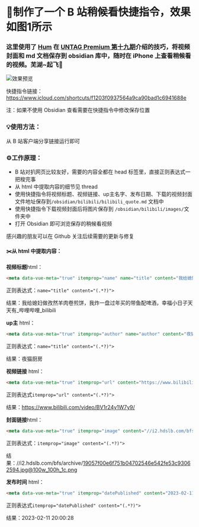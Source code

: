 # 🌟制作了一个 B 站稍候看快捷指令，效果如图1所示

### 这里使用了 [Hum](https://utgd.net/article/20119) 在 [UNTAG Premium 第十九期](https://utgd.net/article/20116)介绍的技巧，将视频封面和 md 文档保存到 obsidian 库中，随时在 iPhone 上查看稍候看的视频。芜湖~起飞🛫

![效果预览](https://github.com/erpwibw/Shortcuts-gallery/blob/main/Bilibili%20%E7%A8%8D%E5%80%99%E7%9C%8B/bilibili.gif)

快捷指令链接：https://www.icloud.com/shortcuts/f1203f0937564a9ca90bad1c6941688e

注：如果不使用 Obsidian 查看需要在快捷指令中修改保存位置

### 💡使用方法：
从 B 站客户端分享链接运行即可

### ⚙️工作原理：
- B 站对扒网页比较友好，需要的内容全都在 head 标签里，直接正则表达式一把梭完事
- 从 html 中提取内容的细节见 thread
- 使用快捷指令将视频标题、视频链接、up主名字、发布日期、下载的视频封面文件地址保存到`/obsidian/bilibili/bilibili_quote.md` 文档中
- 使用快捷指令下载视频封面后将图片保存到 `/obsidian/bilibili/images/`文件夹中
- 打开 Obsidian 即可浏览保存的稍候看视频

感兴趣的朋友可以在 Github 关注后续需要的更新与修复

#### ✂️从 html 中提取内容：

**视频标题**html：
```html
<meta data-vue-meta="true" itemprop="name" name="title" content="我给媳妇做孜然羊肉卷煎饼，我炸一盘过年买的带鱼配啤酒，幸福小日子天天有_哔哩哔哩_bilibili">
```
正则表达式：`name="title" content="(.*?)">`

结果：我给媳妇做孜然羊肉卷煎饼，我炸一盘过年买的带鱼配啤酒，幸福小日子天天有_哔哩哔哩_bilibili


**up主** html：
```html
<meta data-vue-meta="true" itemprop="author" name="author" content="夜猫厨房">
```
正则表达式：`name="title" content="(.*?)">`

结果：夜猫厨房


**视频链接** html：
```html
<meta data-vue-meta="true" itemprop="url" content="https://www.bilibili.com/video/BV1r24y1W7y9/">
```
正则表达式`itemprop="url" content="(.*?)">`

结果：https://www.bilibili.com/video/BV1r24y1W7y9/


**封面链接**html：
```html
<meta data-vue-meta="true" itemprop="image" content="//i2.hdslb.com/bfs/archive/19057f00e6f751b04702546e542fe53c93062594.jpg@100w_100h_1c.png">
```
正则表达式：`itemprop="image" content="(.*?)">`

结果：//i2.hdslb.com/bfs/archive/19057f00e6f751b04702546e542fe53c93062594.jpg@100w_100h_1c.png


**发布时间** html：
```html
<meta data-vue-meta="true" itemprop="datePublished" content="2023-02-11 20:00:28">
```
正则表达式`itemprop="datePublished" content="(.*?)">`

结果：2023-02-11 20:00:28
